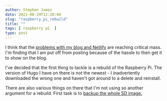 ```yaml
---
author: Stephen James
date: 2021-08-29T12:28:04
slug: "raspberry_pi_rebuild"
title: ""
tags: [ raspberry pi  ]
type: post
---
```

I think that the [problems with my blog and Netlify](https://strandlines.blog/2021/07/18/effort_vs_frustration/) are reaching critical mass. I'm finding that I am put off from posting because of the hassle to then get it to show on the blog. 

I've decided that the first thing to tackle is a rebuild of the Raspberry Pi. The version of Hugo I have on there is not the newest - I inadvertently downloaded the wrong one and haven't got around to a delete and reinstall. 

There are also various things on there that I'm not using so another argument for a rebuild. First task is to [backup the whole SD image.](https://magpi.raspberrypi.org/articles/back-up-raspberry-pi)
